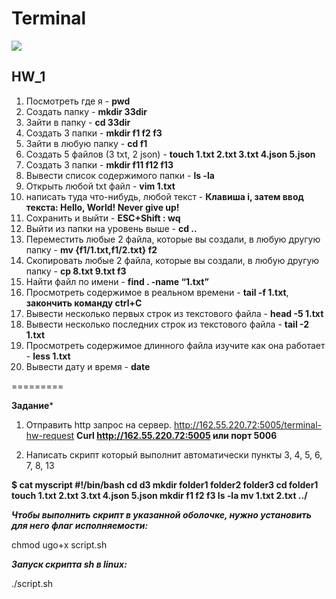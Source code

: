 # Terminal
<img loading="lazy" src="https://hasura.io/blog/content/images/downloaded_images/setting-up-git-bash-for-windows-e26b59e44257/1-Je4yF-xdHEluVvmS0qw8JQ.png">

## HW_1

1. Посмотреть где я - **pwd**
2. Создать папку - **mkdir 33dir**
3. Зайти в папку - **cd 33dir**
4. Создать 3 папки - **mkdir f1 f2 f3**
5. Зайти в любую папку - **cd f1**
6. Создать 5 файлов (3 txt, 2 json) - **touch 1.txt 2.txt 3.txt 4.json 5.json**
7. Создать 3 папки - **mkdir f11 f12 f13**
8. Вывести список содержимого папки - **ls -la**
9. Открыть любой txt файл - **vim 1.txt**
10. написать туда что-нибудь, любой текст - **Клавиша i, затем ввод текста:
                                                                     Hello, World! 
                                                                     Never give up!**
11. Сохранить и выйти - **ESC+Shift : wq**
12. Выйти из папки на уровень выше - **cd ..**
13. Переместить любые 2 файла, которые вы создали, в любую другую папку - **mv {f1/1.txt,f1/2.txt} f2**
14. Скопировать любые 2 файла, которые вы создали, в любую другую папку - **cp 8.txt 9.txt  f3**
15. Найти файл по имени - **find . -name “1.txt”**
16. Просмотреть содержимое в реальном времени - **tail -f 1.txt**, **закончить команду ctrl+C**
17. Вывести несколько первых строк из текстового файла - **head -5 1.txt**
18. Вывести несколько последних строк из текстового файла - **tail -2 1.txt**
19. Просмотреть содержимое длинного файла изучите как она работает - **less 1.txt**
20. Вывести дату и время - **date**

=========

**Задание***
1. Отправить http запрос на сервер.
http://162.55.220.72:5005/terminal-hw-request
**Curl  http://162.55.220.72:5005 или порт 5006**

2. Написать скрипт который выполнит автоматически пункты 3, 4, 5, 6, 7, 8, 13

**$ cat myscript
**#!/bin/bash**
cd d3
mkdir folder1 folder2 folder3
cd folder1
touch 1.txt 2.txt 3.txt 4.json 5.json
mkdir f1 f2 f3
ls -la
mv 1.txt 2.txt ../**

***Чтобы выполнить скрипт в указанной оболочке, нужно установить для него флаг исполняемости:***

chmod ugo+x script.sh

***Запуск скрипта sh в linux:***

./script.sh
